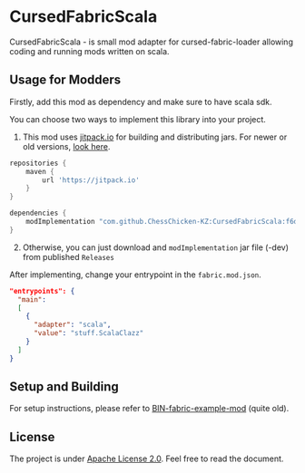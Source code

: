 # CursedFabricScala

CursedFabricScala - is small mod adapter for cursed-fabric-loader allowing coding and running mods written on scala.
## Usage for Modders
Firstly, add this mod as dependency and make sure to have scala sdk.

You can choose two ways to implement this library into your project.

1. This mod uses [jitpack.io](https://jitpack.io/) for building and distributing jars. For newer or old versions, [look here](https://jitpack.io/#ChessChicken-KZ/CursedFabricScala/).
```groovy
repositories {
    maven {
        url 'https://jitpack.io'
    }
}
```

```groovy
dependencies {
    modImplementation "com.github.ChessChicken-KZ:CursedFabricScala:f6dd9f0fb9"
}
```

2. Otherwise, you can just download and `modImplementation` jar file (-dev) from published `Releases`

After implementing, change your entrypoint in the `fabric.mod.json`.
```json
"entrypoints": {
  "main":
  [
    {
      "adapter": "scala",
      "value": "stuff.ScalaClazz"
    }
  ]
}
```

## Setup and Building
For setup instructions, please refer to [BIN-fabric-example-mod](https://github.com/calmilamsy/BIN-fabric-example-mod) (quite old).

## License
The project is under [Apache License 2.0](https://raw.githubusercontent.com/ChessChicken-KZ/CursedFabricScala/local/LICENSE_CFS). Feel free to read the document.
